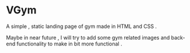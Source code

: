 # VGym
A simple , static landing page of gym made in HTML and CSS .

Maybe in near future , I will try to add some gym related images and  back-end functionality to make in bit more functional .
